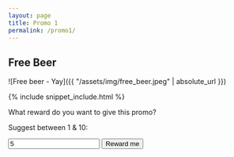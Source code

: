 ```yaml
---
layout: page
title: Promo 1
permalink: /promo1/
---
```


## Free Beer

![Free beer - Yay]({{ "/assets/img/free_beer.jpeg" | absolute_url }})

{% include snippet_include.html %}

What reward do you want to give this promo?

Suggest between 1 & 10:
<form>
<input type="text" value="5" id="promovalue"/>
<input type="button" value="Reward me" onClick="rewardExperiment($(promovalue).val())"/>
</form>

